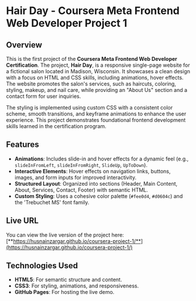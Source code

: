# Hair Day - Coursera Meta Frontend Web Developer Project 1

## Overview

This is the first project of the **Coursera Meta Frontend Web Developer Certification**. The project, **Hair Day**, is a responsive single-page website for a fictional salon located in Madison, Wisconsin. It showcases a clean design with a focus on HTML and CSS skills, including animations, hover effects. The website promotes the salon's services, such as haircuts, coloring, styling, makeup, and nail care, while providing an "About Us" section and a contact form for user inquiries.

The styling is implemented using custom CSS with a consistent color scheme, smooth transitions, and keyframe animations to enhance the user experience. This project demonstrates foundational frontend development skills learned in the certification program.

## Features

- **Animations**: Includes slide-in and hover effects for a dynamic feel (e.g., `slideInFromLeft`, `slideInFromRight`, `SlideUp`, `UpToDown`).
- **Interactive Elements**: Hover effects on navigation links, buttons, images, and form inputs for improved interactivity.
- **Structured Layout**: Organized into sections (Header, Main Content, About, Services, Contact, Footer) with semantic HTML.
- **Custom Styling**: Uses a cohesive color palette (`#fee0d4`, `#d0604c`) and the 'Trebuchet MS' font family.

## Live URL

You can view the live version of the project here:  
[**https://husnainzargar.github.io/coursera-project-1/**](https://husnainzargar.github.io/coursera-project-1/)

 
## Technologies Used

- **HTML5**: For semantic structure and content.
- **CSS3**: For styling, animations, and responsiveness.
- **GitHub Pages**: For hosting the live demo.
